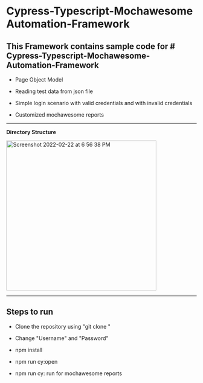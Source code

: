 # Cypress-Typescript-Mochawesome Automation-Framework

**This Framework contains sample code for # Cypress-Typescript-Mochawesome-Automation-Framework**
---------------------------------------------------------------------------------------------
- Page Object Model

- Reading test data from json file

- Simple login scenario with valid credentials and with invalid credentials

- Customized mochawesome reports

----------------------------------------------------------------------------------------------
**Directory Structure**

<img width="397" alt="Screenshot 2022-02-22 at 6 56 38 PM" src="https://user-images.githubusercontent.com/6477971/155141747-a8fd10ef-2686-4321-87f1-94187b80fcf1.png">


--------------------------------------------------------------------------------------------------------------------------------------------------------

**Steps to run**
----------------------------------------------------------------------------------------------

- Clone the repository using "git clone "

- Change "Username" and "Password" 

- npm install

- npm run cy:open

- npm run cy: run for mochawesome reports
